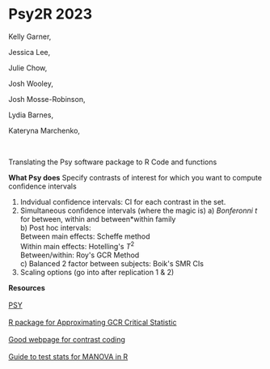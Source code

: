 # Psy2R 2023

Kelly Garner, 

Jessica Lee, 

Julie Chow, 

Josh Wooley, 

Josh Mosse-Robinson, 

Lydia Barnes,  

Kateryna Marchenko,

<br>

Translating the Psy software package to R Code and functions

**What Psy does**
Specify contrasts of interest for which you want to compute confidence intervals

 1.  Indvidual confidence intervals: CI for each contrast in the set.
 2.  Simultaneous confidence intervals (where the magic is)
    a) *Bonferonni t* for between, within and between*within family  
    b)  Post hoc intervals:  
          Between main effects: Scheffe method  
          Within main effects: Hotelling's $T^2$  
          Between/within: Roy's GCR Method  
    c) Balanced 2 factor between subjects: Boik's SMR CIs  
 3. Scaling options (go into after replication 1 & 2)  

    



**Resources**  
<br>
[PSY](https://www.unsw.edu.au/science/our-schools/psychology/our-research/research-tools/psy-statistical-program)  
<br>
[R package for Approximating GCR Critical Statistic](https://github.com/cran/RMTstat)  
<br>
[Good webpage for contrast coding](https://marissabarlaz.github.io/portfolio/contrastcoding/)  
<br>
[Guide to test stats for MANOVA in R](https://rpubs.com/aaronsc32/manova-test-statistics)  
<br>

